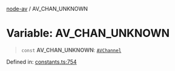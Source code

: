 [node-av](../globals.md) / AV\_CHAN\_UNKNOWN

# Variable: AV\_CHAN\_UNKNOWN

> `const` **AV\_CHAN\_UNKNOWN**: [`AVChannel`](../type-aliases/AVChannel.md)

Defined in: [constants.ts:754](https://github.com/seydx/av/blob/f8631fc881b394300b1479f511d55cf1c370a87f/src/constants/constants.ts#L754)
